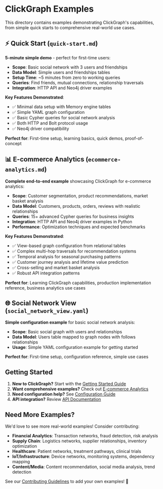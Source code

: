# ClickGraph Examples

This directory contains examples demonstrating ClickGraph's capabilities, from simple quick starts to comprehensive real-world use cases.

## ⚡ Quick Start (`quick-start.md`)

**5-minute simple demo** - perfect for first-time users:

- **Scope**: Basic social network with 3 users and friendships
- **Data Model**: Simple users and friendships tables  
- **Setup Time**: ~5 minutes from zero to working queries
- **Queries**: Find friends, mutual connections, relationship traversals
- **Integration**: HTTP API and Neo4j driver examples

**Key Features Demonstrated**:
- ✅ Minimal data setup with Memory engine tables
- ✅ Simple YAML graph configuration 
- ✅ Basic Cypher queries for social network analysis
- ✅ Both HTTP and Bolt protocol usage
- ✅ Neo4j driver compatibility

**Perfect for**: First-time setup, learning basics, quick demos, proof-of-concept

## 📊 E-commerce Analytics (`ecommerce-analytics.md`)

**Complete end-to-end example** showcasing ClickGraph for e-commerce analytics:

- **Scope**: Customer segmentation, product recommendations, market basket analysis
- **Data Model**: Customers, products, orders, reviews with realistic relationships
- **Queries**: 15+ advanced Cypher queries for business insights
- **Integration**: HTTP API and Neo4j driver examples in Python
- **Performance**: Optimization techniques and expected benchmarks

**Key Features Demonstrated**:
- ✅ View-based graph configuration from relational tables
- ✅ Complex multi-hop traversals for recommendation systems
- ✅ Temporal analysis for seasonal purchasing patterns
- ✅ Customer journey analysis and lifetime value prediction
- ✅ Cross-selling and market basket analysis
- ✅ Robust API integration patterns

**Perfect for**: Learning ClickGraph capabilities, production implementation reference, business analytics use cases

## 🌐 Social Network View (`social_network_view.yaml`)

**Simple configuration example** for basic social network analysis:

- **Scope**: Basic social graph with users and relationships
- **Data Model**: Users table mapped to graph nodes with follows relationships
- **Usage**: Simple YAML configuration example for getting started

**Perfect for**: First-time setup, configuration reference, simple use cases

## Getting Started

1. **New to ClickGraph?** Start with the [Getting Started Guide](../docs/getting-started.md)
2. **Want comprehensive examples?** Check out [E-commerce Analytics](ecommerce-analytics.md)  
3. **Need configuration help?** See [Configuration Guide](../docs/configuration.md)
4. **API integration?** Review [API Documentation](../docs/api.md)

## Need More Examples?

We'd love to see more real-world examples! Consider contributing:

- **Financial Analytics**: Transaction networks, fraud detection, risk analysis
- **Supply Chain**: Logistics networks, supplier relationships, inventory optimization  
- **Healthcare**: Patient networks, treatment pathways, clinical trials
- **IoT/Infrastructure**: Device networks, monitoring systems, dependency mapping
- **Content/Media**: Content recommendation, social media analysis, trend detection

See our [Contributing Guidelines](../CONTRIBUTING.md) to add your own examples! 🚀
